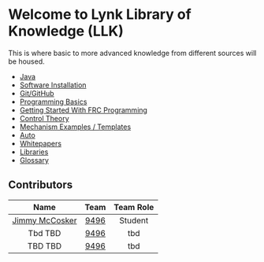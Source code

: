 # Welcome to Lynk Library of Knowledge (LLK) 
This is where basic to more advanced knowledge from different sources will be housed.

- [Java](https://lynkrobotics.github.io/java/) 
- [Software Installation](https://lynkrobotics.github.io/software/) 
- [Git/GitHub](https://lynkrobotics.github.io/git/)
- [Programming Basics](https://lynkrobotics.github.io/basics/) 
- [Getting Started With FRC Programming](https://lynkrobotics.github.io/start/)
- [Control Theory](https://lynkrobotics.github.io/controlTheory/) 
- [Mechanism Examples / Templates](https://lynkrobotics.github.io/mechanisms/)
- [Auto](https://lynkrobotics.github.io/auto/)
- [Whitepapers](https://lynkrobotics.github.io/whitepapers/) 
- [Libraries](https://lynkrobotics.github.io/libraries/) 
- [Glossary](https://lynkrobotics.github.io/glossary/)

## Contributors

|                       Name                       |                      Team                      | Team Role |
| :----------------------------------------------: | :--------------------------------------------: | :-------: |
|                  [Jimmy McCosker](https://github.com/witherslayer67)  | [9496](https://lynkrobotics.org)  |   Student   |
|                  Tbd TBD                  | [9496](https://lynkrobotics.org)               |  tbd   |
|                   TBD TBD                   |   [9496](https://lynkrobotics.org)             |  tbd   |
